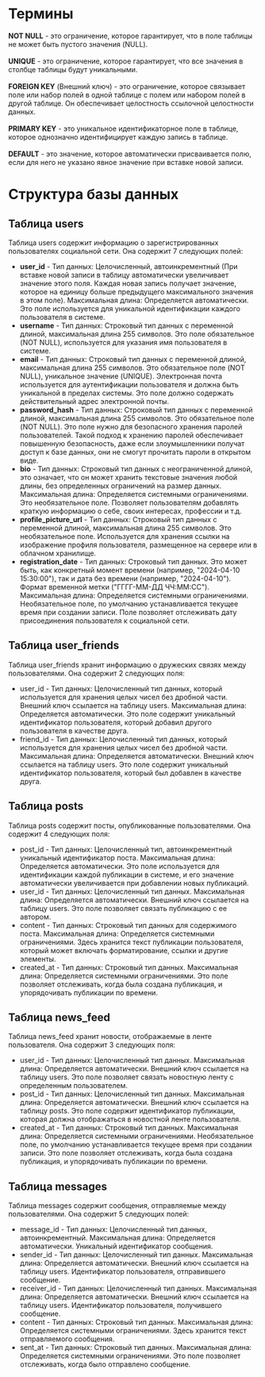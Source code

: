 # Термины

**NOT NULL** - это ограничение, которое гарантирует, что в поле таблицы не может быть пустого значения (NULL). \
\
**UNIQUE** - это ограничение, которое гарантирует, что все значения в столбце таблицы будут уникальными. \
\
**FOREIGN KEY** (Внешний ключ) - это ограничение, которое связывает поле или набор полей в одной таблице с полем или набором полей в другой таблице. Он обеспечивает целостность ссылочной целостности данных. \
\
**PRIMARY KEY** - это уникальное идентификаторное поле в таблице, которое однозначно идентифицирует каждую запись в таблице. \
\
**DEFAULT** - это значение, которое автоматически присваивается полю, если для него не указано явное значение при вставке новой записи. 

# Структура базы данных

## Таблица users
Таблица users содержит информацию о зарегистрированных пользователях социальной сети. Она содержит 7 следующих полей:
   - **user_id** - Тип данных: Целочисленный, автоинкрементный (При вставке новой записи в таблицу автоматически увеличивает значение этого поля. Каждая новая запись получает значение, которое на единицу больше предыдущего максимального значения в этом поле). Максимальная длина: Определяется автоматически. Это поле используется для уникальной идентификации каждого пользователя в системе.
   - **username** - Тип данных: Строковый тип данных с переменной длиной, максимальная длина 255 символов.  Это поле обязательное (NOT NULL), используется для указания имя пользователя в системе.
   - **email** - Тип данных: Строковый тип данных с переменной длиной, максимальная длина 255 символов. Это обязательное поле (NOT NULL), уникальное значение (UNIQUE). Электронная почта используется для аутентификации пользователя и должна быть уникальной в пределах системы. Это поле должно содержать действительный адрес электронной почты.
   - **password_hash** - Тип данных: Строковый тип данных с переменной длиной, максимальная длина 255 символов. Это обязательное поле (NOT NULL). Это поле нужно для безопасного хранения паролей пользователей. Такой подход к хранению паролей обеспечивает повышенную безопасность, даже если злоумышленники получат доступ к базе данных, они не смогут прочитать пароли в открытом виде. 
   - **bio** - Тип данных: Строковый тип данных с неограниченной длиной, это означает, что он может хранить текстовые значения любой длины, без определенных ограничений на размер данных. Максимальная длина: Определяется системными ограничениями. Это необязательное поле. Позволяет пользователям добавлять краткую информацию о себе, своих интересах, профессии и т.д.
   - **profile_picture_url** - Тип данных: Строковый тип данных с переменной длиной, максимальная длина 255 символов. Это необязательное поле. Используется для хранения ссылки на изображение профиля пользователя, размещенное на сервере или в облачном хранилище. 
   - **registration_date** - Тип данных: Строковый тип данных. Это может быть, как конкретный момент времени (например, "2024-04-10 15:30:00"), так и дата без времени (например, "2024-04-10"). Формат временной метки ("ГГГГ-ММ-ДД ЧЧ:ММ:СС"). Максимальная длина: Определяется системными ограничениями. Необязательное поле, по умолчанию устанавливается текущее время при создании записи. Поле позволяет отслеживать дату присоединения пользователя к социальной сети.

## Таблица user_friends
Таблица user_friends хранит информацию о дружеских связях между пользователями. Она содержит 2 следующих поля:
   - user_id - Тип данных: Целочисленный тип данных, который используется для хранения целых чисел без дробной части. Внешний ключ ссылается на таблицу users. Максимальная длина: Определяется автоматически. Это поле содержит уникальный идентификатор пользователя, который добавил другого пользователя в качестве друга.
   - friend_id - Тип данных: Целочисленный тип данных, который используется для хранения целых чисел без дробной части. Максимальная длина: Определяется автоматически. Внешний ключ ссылается на таблицу users. Это поле содержит уникальный идентификатор пользователя, который был добавлен в качестве друга.

## Таблица posts
Таблица posts содержит посты, опубликованные пользователями. Она содержит 4 следующих поля:
   - post_id - Тип данных: Целочисленный тип, автоинкрементный уникальный идентификатор поста. Максимальная длина: Определяется автоматически. Это поле используется для идентификации каждой публикации в системе, и его значение автоматически увеличивается при добавлении новых публикаций.
   - user_id - Тип данных: Целочисленный тип данных. Максимальная длина: Определяется автоматически. Внешний ключ ссылается на таблицу users. Это поле позволяет связать публикацию с ее автором.  
   - content - Тип данных: Строковый тип данных для содержимого поста. Максимальная длина: Определяется системными ограничениями. Здесь хранится текст публикации пользователя, который может включать форматирование, ссылки и другие элементы.
   - created_at - Тип данных: Строковый тип данных. Максимальная длина: Определяется системными ограничениями. Это поле позволяет отслеживать, когда была создана публикация, и упорядочивать публикации по времени.

## Таблица news_feed
Таблица news_feed хранит новости, отображаемые в ленте пользователя. Она содержит 3 следующих поля:
- user_id - Тип данных: Целочисленный тип данных. Максимальная длина: Определяется автоматически. Внешний ключ ссылается на таблицу users. Это поле позволяет связать новостную ленту с определенным пользователем.
- post_id - Тип данных: Целочисленный тип данных. Максимальная длина: Определяется автоматически. Внешний ключ ссылается на таблицу posts. Это поле содержит идентификатор публикации, которая должна отображаться в новостной ленте пользователя.
- created_at - Тип данных: Строковый тип данных. Максимальная длина: Определяется системными ограничениями. Необязательное поле, по умолчанию устанавливается текущее время при создании записи. Это поле позволяет отслеживать, когда была создана публикация, и упорядочивать публикации по времени.

## Таблица messages
Таблица messages содержит сообщения, отправляемые между пользователями. Она содержит 5 следующих полей:
- message_id - Тип данных: Целочисленный тип данных, автоинкрементный. Максимальная длина: Определяется автоматически. Уникальный идентификатор сообщения.
- sender_id - Тип данных: Целочисленный тип данных. Максимальная длина: Определяется автоматически. Внешний ключ ссылается на таблицу users. Идентификатор пользователя, отправившего сообщение.
- receiver_id - Тип данных: Целочисленный тип данных. Максимальная длина: Определяется автоматически. Внешний ключ ссылается на таблицу users. Идентификатор пользователя, получившего сообщение.
- content - Тип данных: Строковый тип данных. Максимальная длина: Определяется системными ограничениями. Здесь хранится текст отправляемого сообщения.
- sent_at - Тип данных: Строковый тип данных. Максимальная длина: Определяется системными ограничениями. Это поле позволяет отслеживать, когда было отправлено сообщение.
